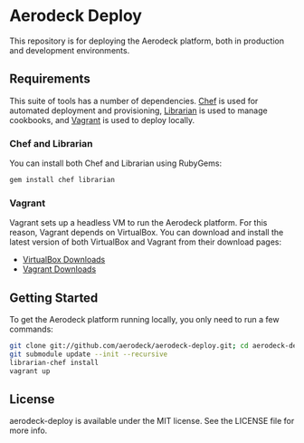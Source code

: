 # Aerodeck Deploy

This repository is for deploying the Aerodeck platform, both in production and development environments.

## Requirements

This suite of tools has a number of dependencies. [Chef](http://www.opscode.com/chef/) is used for automated deployment and
provisioning, [Librarian](https://github.com/applicationsonline/librarian) is used to manage cookbooks, and
[Vagrant](http://www.vagrantup.com) is used to deploy locally.

### Chef and Librarian

You can install both Chef and Librarian using RubyGems:

``` sh
gem install chef librarian
```

### Vagrant

Vagrant sets up a headless VM to run the Aerodeck platform. For this reason, Vagrant depends on VirtualBox. You can
download and install the latest version of both VirtualBox and Vagrant from their download pages:

- [VirtualBox Downloads](https://www.virtualbox.org/wiki/Downloads)
- [Vagrant Downloads](http://downloads.vagrantup.com/)

## Getting Started

To get the Aerodeck platform running locally, you only need to run a few commands:

``` sh
git clone git://github.com/aerodeck/aerodeck-deploy.git; cd aerodeck-deploy
git submodule update --init --recursive
librarian-chef install
vagrant up
```

## License

aerodeck-deploy is available under the MIT license. See the LICENSE file for more info.
